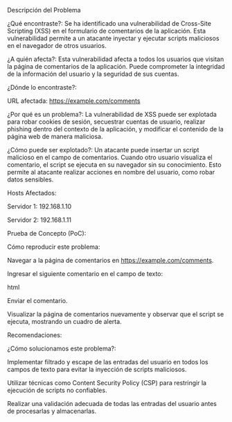 Descripción del Problema

¿Qué encontraste?: Se ha identificado una vulnerabilidad de Cross-Site Scripting (XSS) en el formulario de comentarios de la aplicación. Esta vulnerabilidad permite a un atacante inyectar y ejecutar scripts maliciosos en el navegador de otros usuarios.

¿A quién afecta?: Esta vulnerabilidad afecta a todos los usuarios que visitan la página de comentarios de la aplicación. Puede comprometer la integridad de la información del usuario y la seguridad de sus cuentas.

¿Dónde lo encontraste?:

URL afectada: https://example.com/comments

¿Por qué es un problema?: La vulnerabilidad de XSS puede ser explotada para robar cookies de sesión, secuestrar cuentas de usuario, realizar phishing dentro del contexto de la aplicación, y modificar el contenido de la página web de manera maliciosa.

¿Cómo puede ser explotado?: Un atacante puede insertar un script malicioso en el campo de comentarios. Cuando otro usuario visualiza el comentario, el script se ejecuta en su navegador sin su conocimiento. Esto permite al atacante realizar acciones en nombre del usuario, como robar datos sensibles.

Hosts Afectados:

Servidor 1: 192.168.1.10

Servidor 2: 192.168.1.11

Prueba de Concepto (PoC):

Cómo reproducir este problema:

Navegar a la página de comentarios en https://example.com/comments.

Ingresar el siguiente comentario en el campo de texto:

html
<script>alert('XSS');</script>
Enviar el comentario.

Visualizar la página de comentarios nuevamente y observar que el script se ejecuta, mostrando un cuadro de alerta.

Recomendaciones:

¿Cómo solucionamos este problema?:

Implementar filtrado y escape de las entradas del usuario en todos los campos de texto para evitar la inyección de scripts maliciosos.

Utilizar técnicas como Content Security Policy (CSP) para restringir la ejecución de scripts no confiables.

Realizar una validación adecuada de todas las entradas del usuario antes de procesarlas y almacenarlas.
